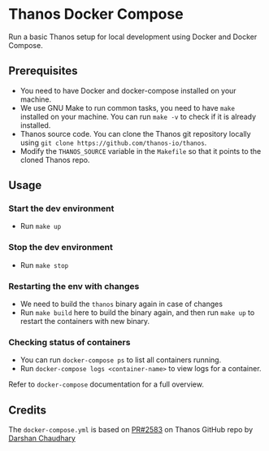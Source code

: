 # Thanos Docker Compose

Run a basic Thanos setup for local development using Docker and Docker Compose.

## Prerequisites

- You need to have Docker and docker-compose installed on your machine.
- We use GNU Make to run common tasks, you need to have `make` installed on your machine. You can run `make -v` to check if it is already installed.
- Thanos source code. You can clone the Thanos git repository locally using `git clone https://github.com/thanos-io/thanos`.
- Modify the `THANOS_SOURCE` variable in the `Makefile` so that it points to the cloned Thanos repo.

## Usage

### Start the dev environment

- Run `make up`

### Stop the dev environment

- Run `make stop`

### Restarting the env with changes

- We need to build the `thanos` binary again in case of changes
- Run `make build` here to build the binary again, and then run `make up` to restart the containers with new binary.

### Checking status of containers

- You can run `docker-compose ps` to list all containers running.
- Run `docker-compose logs <container-name>` to view logs for a container.

Refer to `docker-compose` documentation for a full overview.

## Credits

The `docker-compose.yml` is based on [PR#2583](https://github.com/thanos-io/thanos/pull/2583) on Thanos GitHub repo by [Darshan Chaudhary](https://github.com/darshanime)
